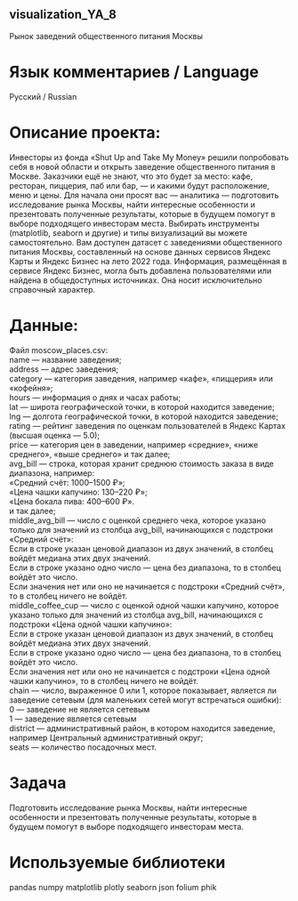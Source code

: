 ## visualization_YA_8
Рынок заведений общественного питания Москвы

# Язык комментариев / Language
Русский / Russian

# Описание проекта:
Инвесторы из фонда «Shut Up and Take My Money» решили попробовать себя в новой области и открыть заведение общественного питания в Москве. Заказчики ещё не знают, что это будет за место: кафе, ресторан, пиццерия, паб или бар, — и какими будут расположение, меню и цены.
Для начала они просят вас — аналитика — подготовить исследование рынка Москвы, найти интересные особенности и презентовать полученные результаты, которые в будущем помогут в выборе подходящего инвесторам места.
Выбирать инструменты (matplotlib, seaborn и другие) и типы визуализаций вы можете самостоятельно.
Вам доступен датасет с заведениями общественного питания Москвы, составленный на основе данных сервисов Яндекс Карты и Яндекс Бизнес на лето 2022 года. Информация, размещённая в сервисе Яндекс Бизнес, могла быть добавлена пользователями или найдена в общедоступных источниках. Она носит исключительно справочный характер.

# Данные:
Файл moscow_places.csv:  
name — название заведения;  
address — адрес заведения;  
category — категория заведения, например «кафе», «пиццерия» или «кофейня»;  
hours — информация о днях и часах работы;  
lat — широта географической точки, в которой находится заведение;  
lng — долгота географической точки, в которой находится заведение;  
rating — рейтинг заведения по оценкам пользователей в Яндекс Картах (высшая оценка — 5.0);  
price — категория цен в заведении, например «средние», «ниже среднего», «выше среднего» и так далее;  
avg_bill — строка, которая хранит среднюю стоимость заказа в виде диапазона, например:  
«Средний счёт: 1000–1500 ₽»;  
«Цена чашки капучино: 130–220 ₽»;  
«Цена бокала пива: 400–600 ₽».  
и так далее;  
middle_avg_bill — число с оценкой среднего чека, которое указано только для значений из столбца avg_bill, начинающихся с подстроки «Средний счёт»:   
Если в строке указан ценовой диапазон из двух значений, в столбец войдёт медиана этих двух значений.  
Если в строке указано одно число — цена без диапазона, то в столбец войдёт это число.  
Если значения нет или оно не начинается с подстроки «Средний счёт», то в столбец ничего не войдёт.  
middle_coffee_cup — число с оценкой одной чашки капучино, которое указано только для значений из столбца avg_bill, начинающихся с подстроки «Цена одной чашки капучино»:    
Если в строке указан ценовой диапазон из двух значений, в столбец войдёт медиана этих двух значений.  
Если в строке указано одно число — цена без диапазона, то в столбец войдёт это число.  
Если значения нет или оно не начинается с подстроки «Цена одной чашки капучино», то в столбец ничего не войдёт.  
chain — число, выраженное 0 или 1, которое показывает, является ли заведение сетевым (для маленьких сетей могут встречаться ошибки):  
0 — заведение не является сетевым  
1 — заведение является сетевым  
district — административный район, в котором находится заведение, например Центральный административный округ;  
seats — количество посадочных мест.


# Задача
Подготовить исследование рынка Москвы, найти интересные особенности и презентовать полученные результаты, которые в будущем помогут в выборе подходящего инвесторам места.

# Используемые библиотеки
pandas
numpy
matplotlib
plotly
seaborn
json
folium
phik
